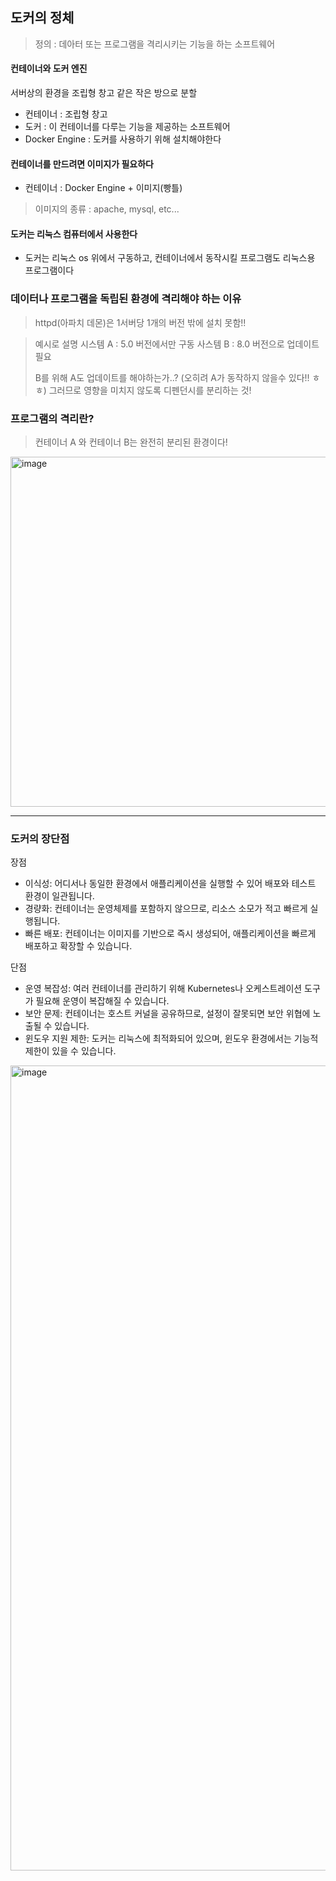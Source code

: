 ## 도커의 정체

> 정의 : 데아터 또는 프로그램을 격리시키는 기능을 하는 소프트웨어

#### 컨테이너와 도커 엔진

서버상의 환경을 조립형 창고 같은 작은 방으로 분할
- 컨테이너 : 조립형 창고
- 도커 : 이 컨테이너를 다루는 기능을 제공하는 소프트웨어
- Docker Engine : 도커를 사용하기 위해 설치해야한다

#### 컨테이너를 만드려면 이미지가 필요하다
- 컨테이너 : Docker Engine + 이미지(빵틀)
> 이미지의 종류 : apache, mysql, etc...

#### 도커는 리눅스 컴퓨터에서 사용한다
- 도커는 리눅스 os 위에서 구동하고, 컨테이너에서 동작시킬 프로그램도 리눅스용 프로그램이다


### 데이터나 프로그램을 독립된 환경에 격리해야 하는 이유

> httpd(아파치 데몬)은 1서버당 1개의 버전 밖에 설치 못함!!

> 예시로 설명
> 시스템 A : 5.0 버전에서만 구동
> 사스템 B : 8.0 버전으로 업데이트 필요
>
> B를 위해 A도 업데이트를 해야하는가..?
> (오히려 A가 동작하지 않을수 있다!! ㅎㅎ) 그러므로 영향을 미치지 않도록 디펜던시를 분리하는 것!

### 프로그램의 격리란?

> 컨테이너 A 와 컨테이너 B는 완전히 분리된 환경이다!

<img width="560" alt="image" src="https://github.com/user-attachments/assets/5ba06030-1eb5-415e-805e-f182ed3af5e1">

-----

### 도커의 장단점

장점
- 이식성: 어디서나 동일한 환경에서 애플리케이션을 실행할 수 있어 배포와 테스트 환경이 일관됩니다.
- 경량화: 컨테이너는 운영체제를 포함하지 않으므로, 리소스 소모가 적고 빠르게 실행됩니다.
- 빠른 배포: 컨테이너는 이미지를 기반으로 즉시 생성되어, 애플리케이션을 빠르게 배포하고 확장할 수 있습니다.

단점
- 운영 복잡성: 여러 컨테이너를 관리하기 위해 Kubernetes나 오케스트레이션 도구가 필요해 운영이 복잡해질 수 있습니다.
- 보안 문제: 컨테이너는 호스트 커널을 공유하므로, 설정이 잘못되면 보안 위협에 노출될 수 있습니다.
- 윈도우 지원 제한: 도커는 리눅스에 최적화되어 있으며, 윈도우 환경에서는 기능적 제한이 있을 수 있습니다.

<img width="1288" alt="image" src="https://github.com/user-attachments/assets/9838dd6c-970d-4f93-9b83-ee4690b68dcf">
